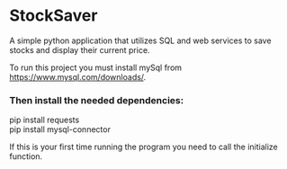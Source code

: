 # StockSaver
A simple python application that utilizes SQL and web services to save stocks and display their current price.

To run this project you must install mySql from https://www.mysql.com/downloads/.
### Then install the needed dependencies:
pip install requests <br />
pip install mysql-connector

If this is your first time running the program you need to call the initialize function.
